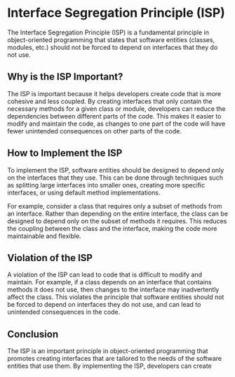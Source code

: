 # Interface Segregation Principle (ISP)

The Interface Segregation Principle (ISP) is a fundamental principle in object-oriented programming
that states that software entities (classes, modules, etc.) should not be forced to depend on
interfaces that they do not use.

## Why is the ISP Important?

The ISP is important because it helps developers create code that is more cohesive and less coupled.
By creating interfaces that only contain the necessary methods for a given class or module,
developers can reduce the dependencies between different parts of the code. This makes it easier to
modify and maintain the code, as changes to one part of the code will have fewer unintended
consequences on other parts of the code.

## How to Implement the ISP

To implement the ISP, software entities should be designed to depend only on the interfaces that
they use. This can be done through techniques such as splitting large interfaces into smaller ones,
creating more specific interfaces, or using default method implementations.

For example, consider a class that requires only a subset of methods from an interface. Rather than
depending on the entire interface, the class can be designed to depend only on the subset of methods
it requires. This reduces the coupling between the class and the interface, making the code more
maintainable and flexible.

## Violation of the ISP

A violation of the ISP can lead to code that is difficult to modify and maintain. For example, if a
class depends on an interface that contains methods it does not use, then changes to the interface
may inadvertently affect the class. This violates the principle that software entities should not be
forced to depend on interfaces they do not use, and can lead to unintended consequences in the code.

## Conclusion

The ISP is an important principle in object-oriented programming that promotes creating interfaces
that are tailored to the needs of the software entities that use them. By implementing the ISP,
developers can create
